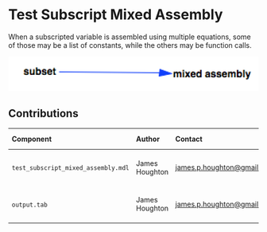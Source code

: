Test Subscript Mixed Assembly
=============================

When a subscripted variable is assembled using multiple equations, some of those may be a list of constants, while the others may be function calls.  

![Vensim screenshot](vensim_screenshot.png)


Contributions
-------------

| Component                         | Author          | Contact                    | Date    | Software Version        |
|:--------------------------------- |:--------------- |:-------------------------- |:------- |:----------------------- |
| `test_subscript_mixed_assembly.mdl`     | James Houghton  | james.p.houghton@gmail.com | 6/23/16 | Vensim DSS 6.3E for Mac |
| `output.tab`                      | James Houghton  | james.p.houghton@gmail.com | 6/23/16 | Vensim DSS 6.3E for Mac |
